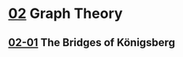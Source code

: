 <!--
Filename: 	note.md
Project: 	/Users/shume/Developer/NetworkScience/c02
Author: 	shumez <https://github.com/shumez>
Created: 	2019-02-13 17:10:6
Modified: 	2019-02-13 17:10:18
-----
Copyright (c) 2019 shumez
-->

# [02] Graph Theory

## [02-01] The Bridges of Königsberg







[Network Science]: http://networksciencebook.com/ "Albert-László Barabási, Network Science"

[02]: http://networksciencebook.com/chapter/2 "Graph Theory"

[02-01]: http://networksciencebook.com/chapter/2#bridges "The Bridges of Königsberg"